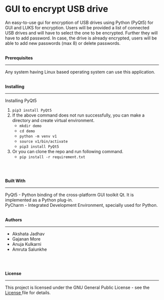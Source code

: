 # GUI to encrypt USB drive
An easy-to-use gui for encryption of USB drives using Python (PyQt5) for GUI and LUKS for encryption. Users will be provided a list of connected USB drives and will have to select the one to be encrypted. Further they will have to add password. In case, the drive is already encrypted, users will be able to add new passwords (max 8) or delete passwords.
</br>
</br>

**Prerequisites** <hr/>
  Any system having Linux based operating system can use this application.
</br>
</br>

**Installing**<hr/>
  Installing PyQt5
	 <ol> <li>`pip3 install PyQt5`
	      <li>If the above command does not run successfully, you can make a directory and create virtual environment.
			<ul>	<li>`mkdir demo`
		       		<li> `cd demo`	
				<li> `python -m venv v1`
       				<li> `source v1/bin/activate`
       				<li>`pip3 install PyQt5`	
			</ul>
		<li>Or you can clone the repo and run following command.
	<ul><li>`pip install -r requirement.txt`<ul></ol>
</br>
</br>

**Built With** <hr/>
  PyQt5 - Python binding of the cross-platform GUI toolkit Qt. It is implemented as a Python plug-in. <br>
  PyCharm - Integrated Development Environment, specially used for Python.
</br>
</br>

**Authors** <hr/>
<ul><li>  Akshata Jadhav
<li>  Gajanan More
  <li>Anuja Kulkarni
  <li>Amruta Salunkhe</ul>
 </br>
</br>

**License**<hr/>
  This project is licensed under the GNU General Public License - see the <a href="https://github.com/udrivencrypt/udrivencrypt/blob/master/LICENSE"> License </a> file for details.
